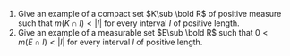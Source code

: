 1. Give an example of a compact set $K\sub \bold R$ of positive measure such that $m(K\cap I)<|I|$ for every interval $I$ of positive length. 
2. Give an example of a measurable set $E\sub \bold R$ such that $0<m(E\cap I)<|I|$ for every interval $I$ of positive length.